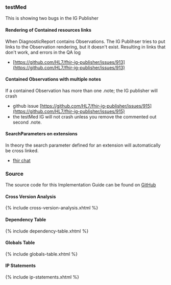 ### testMed

This is showing two bugs in the IG Publisher

#### Rendering of Contained resources links

When DiagnosticReport contains Observations. The IG Publihser tries to put links to the Observation rendering, but it doesn't exist. Resulting in links that don't work, and errors in the QA log

- [https://github.com/HL7/fhir-ig-publisher/issues/913](https://github.com/HL7/fhir-ig-publisher/issues/913)

#### Contained Observations with multiple notes

If a contained Observation has more than one .note; the IG publisher will crash

- github issue [https://github.com/HL7/fhir-ig-publisher/issues/915](https://github.com/HL7/fhir-ig-publisher/issues/915)
- the testMed IG will not crash unless you remove the commented out second .note.

#### SearchParameters on extensions

In theory the search parameter defined for an extension will automatically be cross linked.

- [fhir chat](https://chat.fhir.org/#narrow/stream/179280-fhir.2Finfrastructure-wg/topic/SearchParameters.20and.20Extensions.20in.20core.20spec)

### Source

The source code for this Implementation Guide can be found on [GitHub](https://github.com/JohnMoehrke/testMed)

#### Cross Version Analysis

{% include cross-version-analysis.xhtml %}

#### Dependency Table

{% include dependency-table.xhtml %}

#### Globals Table

{% include globals-table.xhtml %}

#### IP Statements

{% include ip-statements.xhtml %}
